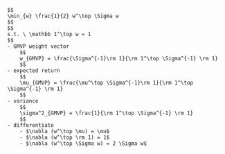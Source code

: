 
    $$
    \min_{w} \frac{1}{2} w^\top \Sigma w
    $$
    $$
    s.t. \ \mathbb 1^\top w = 1
    $$
    - GMVP weight vector
        $$
        w_{GMVP} = \frac{\Sigma^{-1}\rm 1}{\rm 1^\top \Sigma^{-1} \rm 1}
        $$
    - expected return
        $$
        \mu_{GMVP} = \frac{\mu^\top \Sigma^{-1}\rm 1}{\rm 1^\top \Sigma^{-1} \rm 1}
        $$
    - variance
        $$
        \sigma^2_{GMVP} = \frac{1}{\rm 1^\top \Sigma^{-1} \rm 1}
        $$
    - differentiate
        - $\nabla (w^\top \mu) = \mu$
        - $\nabla (w^\top \rm 1) = 1$
        - $\nabla (w^\top \Sigma w) = 2 \Sigma w$